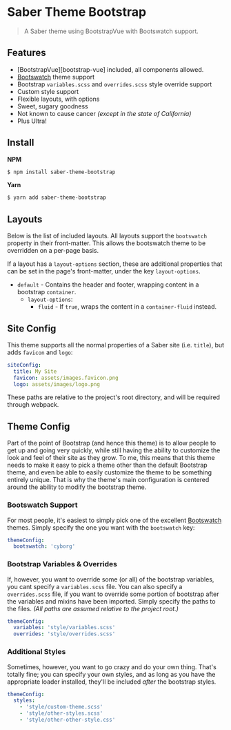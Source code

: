 # Saber Theme Bootstrap

> A Saber theme using BootstrapVue with Bootswatch support.

## Features

* [BootstrapVue][bootstrap-vue] included, all components allowed.
* [Bootswatch][bootswatch] theme support
* Bootstrap `variables.scss` and `overrides.scss` style override support
* Custom style support
* Flexible layouts, with options
* Sweet, sugary goodness
* Not known to cause cancer _(except in the state of California)_
* Plus Ultra!

## Install

**NPM**
```bash
$ npm install saber-theme-bootstrap
```

**Yarn**
```bash
$ yarn add saber-theme-bootstrap
```

## Layouts

Below is the list of included layouts. All layouts support the `bootswatch` property in their front-matter. This allows the bootswatch theme to be overridden on a per-page basis.

If a layout has a `layout-options` section, these are additional properties that can be set in the page's front-matter, under the key `layout-options`.

* `default` - Contains the header and footer, wrapping content in a bootstrap `container`.
  * `layout-options`:
    * `fluid` - If `true`, wraps the content in a `container-fluid` instead.

## Site Config

This theme supports all the normal properties of a Saber site (i.e. `title`), but adds `favicon` and `logo`:

```yml
siteConfig:
  title: My Site
  favicon: assets/images.favicon.png
  logo: assets/images/logo.png
```

These paths are relative to the project's root directory, and will be required through webpack.

## Theme Config

Part of the point of Bootstrap (and hence this theme) is to allow people to get up and going very quickly, while still having the ability to customize the look and feel of their site as they grow. To me, this means that this theme needs to make it easy to pick a theme other than the default Bootstrap theme, and even be able to easily customize the theme to be something entirely unique. That is why the theme's main configuration is centered around the ability to modify the bootstrap theme.

### Bootswatch Support

For most people, it's easiest to simply pick one of the excellent [Bootswatch][bootswatch] themes. Simply specify the one you want with the `bootswatch` key:
```yml
themeConfig:
  bootswatch: 'cyborg'
```

[bootswatch]: https://bootswatch.com/

### Bootstrap Variables & Overrides

If, however, you want to override some (or all) of the bootstrap variables, you cant specify a `variables.scss` file. You can also specify a `overrides.scss` file, if you want to override some portion of bootstrap after the variables and mixins have been imported. Simply specify the paths to the files. _(All paths are assumed relative to the project root.)_

```yml
themeConfig:
  variables: 'style/variables.scss'
  overrides: 'style/overrides.scss'
```

### Additional Styles

Sometimes, however, you want to go crazy and do your own thing. That's totally fine; you can specify your own styles, and as long as you have the appropriate loader installed, they'll be included _after_ the bootstrap styles.


```yml
themeConfig:
  styles:
    - 'style/custom-theme.scss'
    - 'style/other-styles.scss'
    - 'style/other-other-style.css'
```
